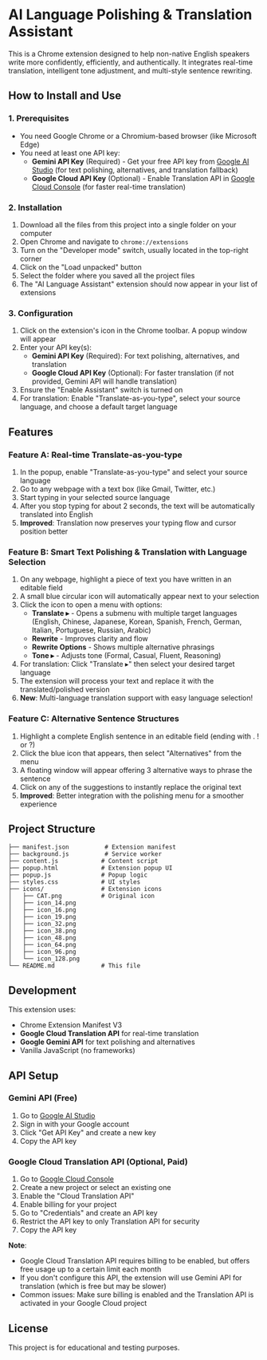 # AI Language Polishing & Translation Assistant

This is a Chrome extension designed to help non-native English speakers write more confidently, efficiently, and authentically. It integrates real-time translation, intelligent tone adjustment, and multi-style sentence rewriting.

## How to Install and Use

### 1. Prerequisites
- You need Google Chrome or a Chromium-based browser (like Microsoft Edge)
- You need at least one API key:
  - **Gemini API Key** (Required) - Get your free API key from [Google AI Studio](https://aistudio.google.com/) (for text polishing, alternatives, and translation fallback)
  - **Google Cloud API Key** (Optional) - Enable Translation API in [Google Cloud Console](https://console.cloud.google.com/) (for faster real-time translation)

### 2. Installation
1. Download all the files from this project into a single folder on your computer
2. Open Chrome and navigate to `chrome://extensions`
3. Turn on the "Developer mode" switch, usually located in the top-right corner
4. Click on the "Load unpacked" button
5. Select the folder where you saved all the project files
6. The "AI Language Assistant" extension should now appear in your list of extensions

### 3. Configuration
1. Click on the extension's icon in the Chrome toolbar. A popup window will appear
2. Enter your API key(s):
   - **Gemini API Key** (Required): For text polishing, alternatives, and translation
   - **Google Cloud API Key** (Optional): For faster translation (if not provided, Gemini API will handle translation)
3. Ensure the "Enable Assistant" switch is turned on
4. For translation: Enable "Translate-as-you-type", select your source language, and choose a default target language

## Features

### Feature A: Real-time Translate-as-you-type
1. In the popup, enable "Translate-as-you-type" and select your source language
2. Go to any webpage with a text box (like Gmail, Twitter, etc.)
3. Start typing in your selected source language
4. After you stop typing for about 2 seconds, the text will be automatically translated into English
5. **Improved**: Translation now preserves your typing flow and cursor position better

### Feature B: Smart Text Polishing & Translation with Language Selection
1. On any webpage, highlight a piece of text you have written in an editable field
2. A small blue circular icon will automatically appear next to your selection
3. Click the icon to open a menu with options:
   - **Translate ▸** - Opens a submenu with multiple target languages (English, Chinese, Japanese, Korean, Spanish, French, German, Italian, Portuguese, Russian, Arabic)
   - **Rewrite** - Improves clarity and flow
   - **Rewrite Options** - Shows multiple alternative phrasings
   - **Tone ▸** - Adjusts tone (Formal, Casual, Fluent, Reasoning)
4. For translation: Click "Translate ▸" then select your desired target language
5. The extension will process your text and replace it with the translated/polished version
6. **New**: Multi-language translation support with easy language selection!

### Feature C: Alternative Sentence Structures
1. Highlight a complete English sentence in an editable field (ending with . ! or ?)
2. Click the blue icon that appears, then select "Alternatives" from the menu
3. A floating window will appear offering 3 alternative ways to phrase the sentence
4. Click on any of the suggestions to instantly replace the original text
5. **Improved**: Better integration with the polishing menu for a smoother experience

## Project Structure
```
├── manifest.json          # Extension manifest
├── background.js          # Service worker
├── content.js            # Content script
├── popup.html            # Extension popup UI
├── popup.js              # Popup logic
├── styles.css            # UI styles
├── icons/                # Extension icons
│   ├── CAT.png           # Original icon
│   ├── icon_14.png
│   ├── icon_16.png
│   ├── icon_19.png
│   ├── icon_32.png
│   ├── icon_38.png
│   ├── icon_48.png
│   ├── icon_64.png
│   ├── icon_96.png
│   └── icon_128.png
└── README.md             # This file
```

## Development
This extension uses:
- Chrome Extension Manifest V3
- **Google Cloud Translation API** for real-time translation
- **Google Gemini API** for text polishing and alternatives
- Vanilla JavaScript (no frameworks)

## API Setup

### Gemini API (Free)
1. Go to [Google AI Studio](https://aistudio.google.com/)
2. Sign in with your Google account
3. Click "Get API Key" and create a new key
4. Copy the API key

### Google Cloud Translation API (Optional, Paid)
1. Go to [Google Cloud Console](https://console.cloud.google.com/)
2. Create a new project or select an existing one
3. Enable the "Cloud Translation API"
4. Enable billing for your project
5. Go to "Credentials" and create an API key
6. Restrict the API key to only Translation API for security
7. Copy the API key

**Note**: 
- Google Cloud Translation API requires billing to be enabled, but offers free usage up to a certain limit each month
- If you don't configure this API, the extension will use Gemini API for translation (which is free but may be slower)
- Common issues: Make sure billing is enabled and the Translation API is activated in your Google Cloud project

## License
This project is for educational and testing purposes.
